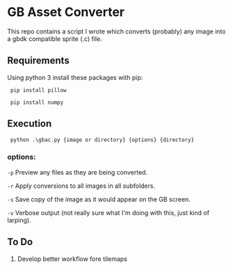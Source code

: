# GB Asset Converter
This repo contains a script I wrote which converts (probably) any image into a gbdk compatible sprite (.c) file.

## Requirements
Using python 3 install these packages with pip:

<code> pip install pillow </code>

<code> pip install numpy </code>

## Execution

<code> python .\gbac.py {image or directory} {options} {directory} </code>

### options:
  <code>-p</code> Preview any files as they are being converted.
  
  <code>-r</code> Apply conversions to all images in all subfolders.
  
  <code>-s</code> Save copy of the image as it would appear on the GB screen.
  
  <code>-v</code> Verbose output (not really sure what I'm doing with this, just kind of larping).

## To Do
  1. Develop better workflow fore tilemaps
  
